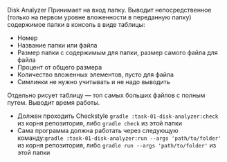 Disk Analyzer
Принимает на вход папку.
Выводит непосредственное (только на первом уровне вложенности в переданную папку) содержимое папки в консоль в
виде таблицы:
* Номер
* Название папки или файла
* Размер папки с содержимым для папки, размер самого файла для файла
* Процент от общего размера
* Количество вложенных элементов, пусто для файла
* Симлинки не нужно учитывать и не надо выводить

Отдельно рисует таблицу — топ
самых больших файлов с полным
путем.
Выводит время работы.

* Должен проходить Checkstyle `gradle :task-01-disk-analyzer:check` из корня репозитория, либо `gradle check` из этой папки
* Сама программа должна работать через следующую команду:`gradle :task-01-disk-analyzer:run --args 'path/to/folder'` из корня репозитория, либо `gradle run --args 'path/to/folder'` из этой папки

